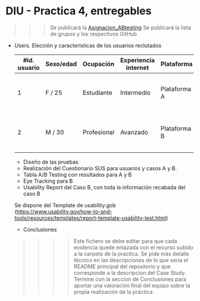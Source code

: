 # DIU - Practica 4, entregables

>>> Se publicará la [Asignacion_ABtesting](https://github.com/mgea/DIU/blob/master/P4/Asignacion_ABtesting.pdf)
>>> Se publicará la lista de grupos y los respectivos GitHub

- Users. Elección y características de los usuarios reclutados
  <table>
  <thead>
    <tr>
      <th>#id. usuario</th>
      <th>Sexo/edad</th>
      <th>Ocupación</th>
      <th>Experiencia internet</th>
      <th>Plataforma</th>
      <th>Perfil cubierto</th>
      <th>TEST</th>
      <th>SUS score</th>
    </tr>
  </thead>
  <tbody>
    <tr>
      <td>1</td>
      <td>F / 25</td>
      <td>Estudiante</td>
      <td>Intermedio</td>
      <td>Plataforma A</td>
      <td>Tipo A, Actividad 1, Emoción X</td>
      <td>A</td>
      <td>82.5</td>
    </tr>
    <tr>
      <td>2</td>
      <td>M / 30</td>
      <td>Profesional</td>
      <td>Avanzado</td>
      <td>Plataforma B</td>
      <td>Tipo B, Actividad 2, Emoción Y</td>
      <td>B</td>
      <td>75.0</td>
    </tr>
    <!-- Puedes añadir más filas según los datos -->
  </tbody>
</table>

- Diseño de las pruebas
- Realización del Cuestionario SUS para usuarios y casos A y B.
- Tabla A/B Testing con resultados para A y B
- Eye Tracking para B
- Usability Report del Caso B, con toda la información recabada del caso B

Se dispone del Template de usability.gob (https://www.usability.gov/how-to-and-tools/resources/templates/report-template-usability-test.html) 
- Conclusiones

>>>> Este fichero se debe editar para que cada evidencia quede enlazada con el recurso subido a la carpeta de la practica. Se pide más detalle técnico en las descripciones de lo que sería el README principal del repositorio y que corresponde a la descripcion del Case Study.
>>>> Termine con la seccion de Conclusiones para aportar una valoración final del equipo sobre la propia realización de la práctica
